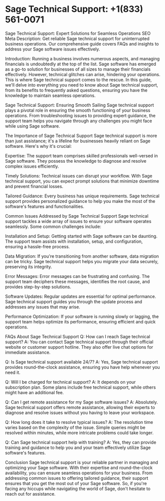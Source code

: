# Sage Technical Support: +1(833) 561-0071

Sage Technical Support: Expert Solutions for Seamless Operations
SEO Meta Description:
Get reliable Sage technical support for uninterrupted business operations. Our comprehensive guide covers FAQs and insights to address your Sage software issues effectively.

Introduction:
Running a business involves numerous aspects, and managing financials is undoubtedly at the top of the list. Sage software has emerged as a go-to solution for businesses of all sizes to manage their financials effectively. However, technical glitches can arise, hindering your operations. This is where Sage technical support comes to the rescue. In this guide, we'll delve into everything you need to know about Sage technical support, from its benefits to frequently asked questions, ensuring you have the knowledge to maintain seamless operations.

Sage Technical Support: Ensuring Smooth Sailing
Sage technical support plays a pivotal role in ensuring the smooth functioning of your business operations. From troubleshooting issues to providing expert guidance, the support team helps you navigate through any challenges you might face while using Sage software.

The Importance of Sage Technical Support
Sage technical support is more than just assistance; it's a lifeline for businesses heavily reliant on Sage software. Here's why it's crucial:

Expertise: The support team comprises skilled professionals well-versed in Sage software. They possess the knowledge to diagnose and resolve complex issues efficiently.

Timely Solutions: Technical issues can disrupt your workflow. With Sage technical support, you can expect prompt solutions that minimize downtime and prevent financial losses.

Tailored Guidance: Every business has unique requirements. Sage technical support provides personalized guidance to help you make the most of the software's features and functionalities.

Common Issues Addressed by Sage Technical Support
Sage technical support tackles a wide array of issues to ensure your software operates seamlessly. Some common challenges include:

Installation and Setup: Getting started with Sage software can be daunting. The support team assists with installation, setup, and configuration, ensuring a hassle-free process.

Data Migration: If you're transitioning from another software, data migration can be tricky. Sage technical support helps you migrate your data securely, preserving its integrity.

Error Messages: Error messages can be frustrating and confusing. The support team deciphers these messages, identifies the root cause, and provides step-by-step solutions.

Software Updates: Regular updates are essential for optimal performance. Sage technical support guides you through the update process and addresses any issues that may arise.

Performance Optimization: If your software is running slowly or lagging, the support team helps optimize its performance, ensuring efficient and quick operations.

FAQs About Sage Technical Support
Q: How can I reach Sage technical support?
A: You can contact Sage technical support through their official website or customer support hotline. They also offer live chat options for immediate assistance.

Q: Is Sage technical support available 24/7?
A: Yes, Sage technical support provides round-the-clock assistance, ensuring you have help whenever you need it.

Q: Will I be charged for technical support?
A: It depends on your subscription plan. Some plans include free technical support, while others might have an additional fee.

Q: Can I get remote assistance for my Sage software issues?
A: Absolutely. Sage technical support offers remote assistance, allowing their experts to diagnose and resolve issues without you having to leave your workspace.

Q: How long does it take to resolve typical issues?
A: The resolution time varies based on the complexity of the issue. Simple queries might be resolved within minutes, while more intricate problems could take longer.

Q: Can Sage technical support help with training?
A: Yes, they can provide training and guidance to help you and your team effectively utilize Sage software's features.

Conclusion
Sage technical support is your reliable partner in managing and optimizing your Sage software. With their expertise and round-the-clock availability, you can ensure seamless operations for your business. From addressing common issues to offering tailored guidance, their support ensures that you get the most out of your Sage software. So, if you're facing any hiccups while navigating the world of Sage, don't hesitate to reach out for assistance.

